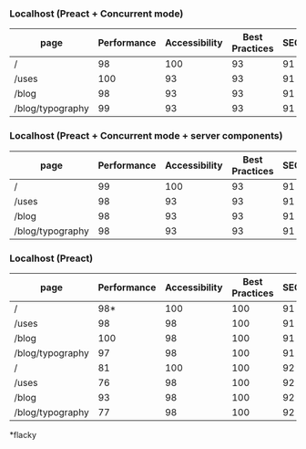 
### Localhost (Preact + Concurrent mode)
| page             | Performance | Accessibility | Best Practices | SEO | Devices |
| ---------------- | ----------- | ------------- | -------------- | --- | ------- |
| /                | 98          | 100           | 93             | 91  | Desktop |
| /uses            | 100         | 93            | 93             | 91  | Desktop |
| /blog            | 98          | 93            | 93             | 91  | Desktop |
| /blog/typography | 99          | 93            | 93             | 91  | Desktop |

### Localhost (Preact + Concurrent mode + server components)
| page             | Performance | Accessibility | Best Practices | SEO | Devices |
| ---------------- | ----------- | ------------- | -------------- | --- | ------- |
| /                | 99          | 100           | 93             | 91  | Desktop |
| /uses            | 98          | 93            | 93             | 91  | Desktop |
| /blog            | 98          | 93            | 93             | 91  | Desktop |
| /blog/typography | 98          | 93            | 93             | 91  | Desktop |

### Localhost (Preact)
| page             | Performance | Accessibility | Best Practices | SEO | Devices |
| ---------------- | ----------- | ------------- | -------------- | --- | ------- |
| /                | 98*         | 100           | 100            | 91  | Desktop |
| /uses            | 98          | 98            | 100            | 91  | Desktop |
| /blog            | 100         | 98            | 100            | 91  | Desktop |
| /blog/typography | 97          | 98            | 100            | 91  | Desktop |
| /                | 81          | 100           | 100            | 92  | Mobile  |
| /uses            | 76          | 98            | 100            | 92  | Mobile  |
| /blog            | 93          | 98            | 100            | 92  | Mobile  |
| /blog/typography | 77          | 98            | 100            | 92  | Mobile  |


*flacky
